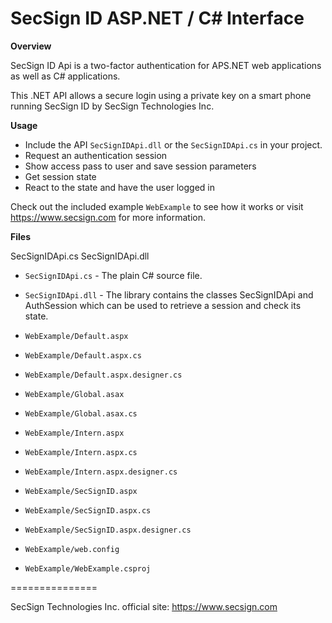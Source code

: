 # SecSign ID ASP.NET / C# Interface


**Overview**

SecSign ID Api is a two-factor authentication for APS.NET web applications as well as C# applications.

This .NET API allows a secure login using a private key on a smart phone running SecSign ID by SecSign Technologies Inc.


**Usage**

* Include the API `SecSignIDApi.dll` or the `SecSignIDApi.cs` in your project.
* Request an authentication session
* Show access pass to user and save session parameters 
* Get session state 
* React to the state and have the user logged in


Check out the included example `WebExample` to see how it works
or visit <https://www.secsign.com> for more information.

**Files**

SecSignIDApi.cs
SecSignIDApi.dll

* `SecSignIDApi.cs` - The plain C# source file.
* `SecSignIDApi.dll` - The library contains the classes SecSignIDApi and AuthSession which can be used to retrieve a session and check its state.

* `WebExample/Default.aspx`
* `WebExample/Default.aspx.cs`
* `WebExample/Default.aspx.designer.cs`
* `WebExample/Global.asax`
* `WebExample/Global.asax.cs`
* `WebExample/Intern.aspx`
* `WebExample/Intern.aspx.cs`
* `WebExample/Intern.aspx.designer.cs`
* `WebExample/SecSignID.aspx`
* `WebExample/SecSignID.aspx.cs`
* `WebExample/SecSignID.aspx.designer.cs`
* `WebExample/web.config`
* `WebExample/WebExample.csproj`


===============

SecSign Technologies Inc. official site: <https://www.secsign.com>